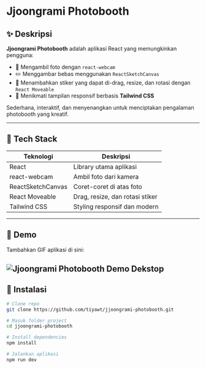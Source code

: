 # Jjoongrami Photobooth

## ✨ Deskripsi
**Jjoongrami Photobooth** adalah aplikasi React yang memungkinkan pengguna:
- 📸 Mengambil foto dengan `react-webcam`
- ✏️ Menggambar bebas menggunakan `ReactSketchCanvas`
- 🎨 Menambahkan stiker yang dapat di-drag, resize, dan rotasi dengan `React Moveable`
- 💅 Menikmati tampilan responsif berbasis **Tailwind CSS**

Sederhana, interaktif, dan menyenangkan untuk menciptakan pengalaman photobooth yang kreatif.

---

## 🚀 Tech Stack
| Teknologi         | Deskripsi                     |
|-------------------|-------------------------------|
| React             | Library utama aplikasi        |
| react-webcam      | Ambil foto dari kamera        |
| ReactSketchCanvas | Coret-coret di atas foto      |
| React Moveable    | Drag, resize, dan rotasi stiker |
| Tailwind CSS      | Styling responsif dan modern  |

---

## 📸 Demo
Tambahkan GIF aplikasi di sini:

![Jjoongrami Photobooth Demo Dekstop](./src/assets/demo/demo.gif)
---

## 🔧 Instalasi
```bash
# Clone repo
git clone https://github.com/tiyawt/jjoongrami-photobooth.git

# Masuk folder project
cd jjoongrami-photobooth

# Install dependencies
npm install

# Jalankan aplikasi
npm run dev
